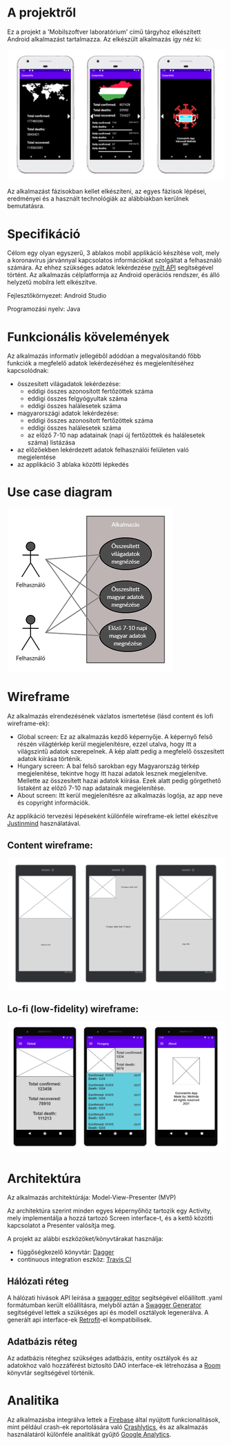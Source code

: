 # A projektről
Ez a projekt a 'Mobilszoftver laboratórium' című tárgyhoz elkészített Android alkalmazást tartalmazza.
Az elkészült alkalmazás így néz ki:

![](https://github.com/VancsodiMelinda/CoronaInfoApp/blob/master/images/finished%20screens%20transparent.png)

Az alkalmazást fázisokban kellet elkészíteni, az egyes fázisok lépései, eredményei és a használt technológiák az alábbiakban kerülnek bemutatásra.

# Specifikáció
Célom egy olyan egyszerű, 3 ablakos mobil applikáció készítése volt, mely a koronavírus járvánnyal kapcsolatos információkat szolgáltat a felhasználó számára. Az ehhez szükséges adatok lekérdezése [nyílt API](https://github.com/M-Media-Group/Covid-19-API) segítségével történt.
Az alkalmazás célplatformja az Android operációs rendszer, és álló helyzetű mobilra lett elkészítve.

Fejlesztőkörnyezet: Android Studio

Programozási nyelv: Java

# Funkcionális kövelemények
Az alkalmazás informatív jellegéből adódóan a megvalósítandó főbb funkciók a megfelelő adatok lekérdezéséhez és megjelenítéséhez kapcsolódnak:
- összesített világadatok lekérdezése:
  -	eddigi összes azonosított fertőzöttek száma
  -	eddigi összes felgyógyultak száma
  -	eddigi összes halálesetek száma
- magyarországi adatok lekérdezése:
  -	eddigi összes azonosított fertőzöttek száma
  -	eddigi összes halálesetek száma
  -	az előző 7-10 nap adatainak (napi új fertőzöttek és halálesetek száma) listázása
- az előzőekben lekérdezett adatok felhasználói felületen való megjelentése
- az applikáció 3 ablaka közötti lépkedés

# Use case diagram
![](https://github.com/VancsodiMelinda/CoronaInfoApp/blob/master/images/use-case%20diagram%20resized.png)

# Wireframe
Az alkalmazás elrendezésének vázlatos ismertetése (lásd content és lofi wireframe-ek):
-	Global screen: Ez az alkalmazás kezdő képernyője. A képernyő felső részén világtérkép kerül megjelenítésre, ezzel utalva, hogy itt a világszintű adatok szerepelnek. A kép alatt pedig a megfelelő összesített adatok kiírása történik.
-	Hungary screen: A bal felső sarokban egy Magyarország térkép megjelenítése, tekintve hogy itt hazai adatok lesznek megjelenítve. Mellette az összesített hazai adatok kiírása. Ezek alatt pedig görgethető listaként az előző 7-10 nap adatainak megjelenítése.
-	About screen: Itt kerül megjelenítésre az alkalmazás logója, az app neve és copyright információk.

Az applikáció tervezési lépéseként különféle wireframe-ek lettel ekészítve [Justinmind](https://www.justinmind.com/) használatával.

## Content wireframe:
![](https://github.com/VancsodiMelinda/CoronaInfoApp/blob/master/images/content%20wireframe%20transparent.png)

## Lo-fi (low-fidelity) wireframe:
![](https://github.com/VancsodiMelinda/CoronaInfoApp/blob/master/images/lofi%20wireframe%20transparent.png)

# Architektúra
Az alkalmazás architektúrája: Model-View-Presenter (MVP)

Az architektúra szerint minden egyes képernyőhöz tartozik egy Activity, mely implementálja a hozzá tartozó Screen interface-t, és a kettő közötti kapcsolatot a Presenter valósítja meg.

A projekt az alábbi eszközöket/könyvtárakat használja:
- függőségkezelő könyvtár: [Dagger](https://dagger.dev/)
- continuous integration eszköz: [Travis CI](https://travis-ci.org/)

## Hálózati réteg
A hálózati hívások API leírása a [swagger editor](https://editor.swagger.io/) segítségével előállított .yaml formátumban került előállításra, melyből aztán a [Swagger Generator](https://github.com/swagger-api/swagger-codegen) segítségével lettek a szükséges api és modell osztályok legenerálva. A generált api interface-ek [Retrofit](https://square.github.io/retrofit/)-el kompatibilisek.

## Adatbázis réteg
Az adatbázis réteghez szükséges adatbázis, entity osztályok és az adatokhoz való hozzáférést biztosító DAO interface-ek létrehozása a [Room](https://developer.android.com/training/data-storage/room) könyvtár segítségével történik.

# Analitika
Az alkalmazásba integrálva lettek a [Firebase](https://firebase.google.com/) által nyújtott funkcionalitások, mint például crash-ek reportolására való [Crashlytics](https://firebase.google.com/docs/crashlytics), és az alkalmazás használatáról különféle analitikát gyűjtő [Google Analytics](https://firebase.google.com/docs/analytics).

